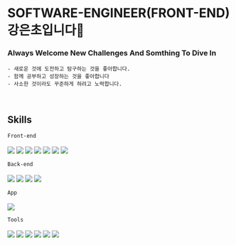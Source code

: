 # SOFTWARE-ENGINEER(FRONT-END) 강은초입니다👋


### Always Welcome New Challenges And Somthing To Dive In
```
- 새로운 것에 도전하고 탐구하는 것을 좋아합니다.
- 함께 공부하고 성장하는 것을 좋아합니다
- 사소한 것이라도 꾸준하게 하려고 노력합니다.
```

<br>


## Skills
`Front-end`</br>   
  <a><img src="https://img.shields.io/badge/typescript-3178C6?style=for-the-badge&logo=typescript&logoColor=black"> </a>
  <img src="https://img.shields.io/badge/javascript-47A248?style=for-the-badge&logo=mongodb&logoColor=black"> 
  <img src="https://img.shields.io/badge/react-61DAFB?style=for-the-badge&logo=react&logoColor=black"> 
  <img src="https://img.shields.io/badge/html5-E34F26?style=for-the-badge&logo=html5&logoColor=white"> 
  <img src="https://img.shields.io/badge/css-1572B6?style=for-the-badge&logo=css3&logoColor=white"> 
  <img src="https://img.shields.io/badge/jquery-0769AD?style=for-the-badge&logo=jquery&logoColor=white">
  <img src="https://img.shields.io/badge/bootstrap-7952B3?style=for-the-badge&logo=bootstrap&logoColor=white">
  
  `Back-end`</br>   
  <a><img src="https://img.shields.io/badge/mongodb-339933?style=for-the-badge&logo=mongodb&logoColor=white"></a>
  <img src="https://img.shields.io/badge/awsamplify-FF9900?style=for-the-badge&logo=awsamplify&logoColor=white">
  <img src="https://img.shields.io/badge/graphql-E10098?style=for-the-badge&logo=graphql&logoColor=white">
  <img src="https://img.shields.io/badge/node.js-339933?style=for-the-badge&logo=Node.js&logoColor=white">

  
  `App`</br>   
   <img src="https://img.shields.io/badge/flutter-02569B?style=for-the-badge&logo=flutter&logoColor=white">  

  `Tools`</br>   
  <img src="https://img.shields.io/badge/github-181717?style=for-the-badge&logo=github&logoColor=white">
  <img src="https://img.shields.io/badge/git-F05032?style=for-the-badge&logo=git&logoColor=white">
    <img src="https://img.shields.io/badge/gitlab-FC6D26?style=for-the-badge&logo=gitlab&logoColor=white">
  <img src="https://img.shields.io/badge/slack-4A154B?style=for-the-badge&logo=slack&logoColor=white">
  <img src="https://img.shields.io/badge/teams-6264A7?style=for-the-badge&logo=teams&logoColor=white">
  <img src="https://img.shields.io/badge/discord-5865F2?style=for-the-badge&logo=discord&logoColor=white">



<!--
**cho7778/cho7778** is a ✨ _special_ ✨ repository because its `README.md` (this file) appears on your GitHub profile.

Here are some ideas to get you started:

- 🔭 I’m currently working on ...
- 🌱 I’m currently learning ...
- 👯 I’m looking to collaborate on ...
- 🤔 I’m looking for help with ...
- 💬 Ask me about ...
- 📫 How to reach me: ...
- 😄 Pronouns: ...
- ⚡ Fun fact: ...
-->
